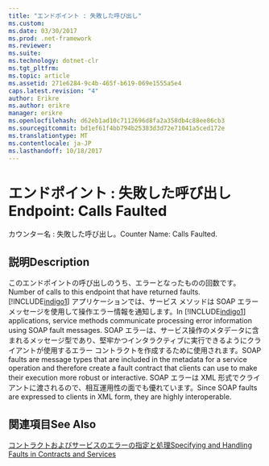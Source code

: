 ```yaml
---
title: "エンドポイント : 失敗した呼び出し"
ms.custom: 
ms.date: 03/30/2017
ms.prod: .net-framework
ms.reviewer: 
ms.suite: 
ms.technology: dotnet-clr
ms.tgt_pltfrm: 
ms.topic: article
ms.assetid: 271e6284-9c4b-465f-b619-069e1555a5e4
caps.latest.revision: "4"
author: Erikre
ms.author: erikre
manager: erikre
ms.openlocfilehash: d62eb1ad10c7112696d8fa2a358db4c88ee86cb3
ms.sourcegitcommit: bd1ef61f4bb794b25383d3d72e71041a5ced172e
ms.translationtype: MT
ms.contentlocale: ja-JP
ms.lasthandoff: 10/18/2017
---
```

# <a name="endpoint-calls-faulted"></a><span data-ttu-id="aad3a-102">エンドポイント : 失敗した呼び出し</span><span class="sxs-lookup"><span data-stu-id="aad3a-102">Endpoint: Calls Faulted</span></span>
<span data-ttu-id="aad3a-103">カウンター名 : 失敗した呼び出し。</span><span class="sxs-lookup"><span data-stu-id="aad3a-103">Counter Name: Calls Faulted.</span></span>  
  
## <a name="description"></a><span data-ttu-id="aad3a-104">説明</span><span class="sxs-lookup"><span data-stu-id="aad3a-104">Description</span></span>  
 <span data-ttu-id="aad3a-105">このエンドポイントの呼び出しのうち、エラーとなったものの回数です。</span><span class="sxs-lookup"><span data-stu-id="aad3a-105">Number of calls to this endpoint that have returned faults.</span></span> <span data-ttu-id="aad3a-106">[!INCLUDE[indigo1](../../../../../includes/indigo1-md.md)] アプリケーションでは、サービス メソッドは SOAP エラー メッセージを使用して操作エラー情報を通知します。</span><span class="sxs-lookup"><span data-stu-id="aad3a-106">In [!INCLUDE[indigo1](../../../../../includes/indigo1-md.md)] applications, service methods communicate processing error information using SOAP fault messages.</span></span> <span data-ttu-id="aad3a-107">SOAP エラーは、サービス操作のメタデータに含まれるメッセージ型であり、堅牢かつインタラクティブに実行できるようにクライアントが使用するエラー コントラクトを作成するために使用されます。</span><span class="sxs-lookup"><span data-stu-id="aad3a-107">SOAP faults are message types that are included in the metadata for a service operation and therefore create a fault contract that clients can use to make their execution more robust or interactive.</span></span> <span data-ttu-id="aad3a-108">SOAP エラーは XML 形式でクライアントに渡されるので、相互運用性の面でも優れています。</span><span class="sxs-lookup"><span data-stu-id="aad3a-108">Since SOAP faults are expressed to clients in XML form, they are highly interoperable.</span></span>  
  
## <a name="see-also"></a><span data-ttu-id="aad3a-109">関連項目</span><span class="sxs-lookup"><span data-stu-id="aad3a-109">See Also</span></span>  
 [<span data-ttu-id="aad3a-110">コントラクトおよびサービスのエラーの指定と処理</span><span class="sxs-lookup"><span data-stu-id="aad3a-110">Specifying and Handling Faults in Contracts and Services</span></span>](../../../../../docs/framework/wcf/specifying-and-handling-faults-in-contracts-and-services.md)
